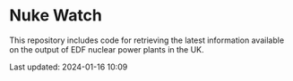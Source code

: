 # Nuke Watch

This repository includes code for retrieving the latest information available on the output of EDF nuclear power plants in the UK.

Last updated: 2024-01-16 10:09